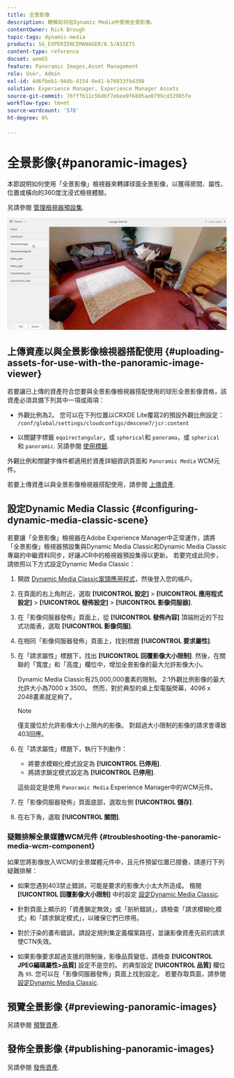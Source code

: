 ```yaml
---
title: 全景影像
description: 瞭解如何在Dynamic Media中使用全景影像。
contentOwner: Rick Brough
topic-tags: dynamic-media
products: SG_EXPERIENCEMANAGER/6.5/ASSETS
content-type: reference
docset: aem65
feature: Panoramic Images,Asset Management
role: User, Admin
exl-id: 4d6fbeb1-94db-4154-9e41-b76033fb4398
solution: Experience Manager, Experience Manager Assets
source-git-commit: 76fffb11c56dbf7ebee9f6805ae0799cd32985fe
workflow-type: tm+mt
source-wordcount: '578'
ht-degree: 0%

---
```


# 全景影像{#panoramic-images}

本節說明如何使用「全景影像」檢視器來轉譯球面全景影像，以獲得房間、屬性、位置或橫向的360度沈浸式檢視體驗。

另請參閱 [管理檢視器預設集](/help/assets/managing-viewer-presets.md).

![panoramic-image2](assets/panoramic-image2.png)

## 上傳資產以與全景影像檢視器搭配使用 {#uploading-assets-for-use-with-the-panoramic-image-viewer}

若要讓已上傳的資產符合您要與全景影像檢視器搭配使用的球形全景影像資格，該資產必須具備下列其中一項或兩項：

* 外觀比例為2。
您可以在下列位置以CRXDE Lite覆寫2的預設外觀比例設定：
  `/conf/global/settings/cloudconfigs/dmscene7/jcr:content`

* 以關鍵字標籤 `equirectangular`，或 `spherical`和 `panorama`，或 `spherical` 和 `panoramic`. 另請參閱 [使用標籤](/help/sites-authoring/tags.md).

外觀比例和關鍵字條件都適用於資產詳細資訊頁面和 `Panoramic Media` WCM元件。

若要上傳資產以與全景影像檢視器搭配使用，請參閱 [上傳資產](/help/assets/manage-assets.md#uploading-assets).

## 設定Dynamic Media Classic {#configuring-dynamic-media-classic-scene}

若要讓「全景影像」檢視器在Adobe Experience Manager中正常運作，請將「全景影像」檢視器預設集與Dynamic Media Classic和Dynamic Media Classic專屬的中繼資料同步，好讓JCR中的檢視器預設集得以更新。 若要完成此同步，請依照以下方式設定Dynamic Media Classic：

1. 開啟 [Dynamic Media Classic案頭應用程式](https://experienceleague.adobe.com/docs/dynamic-media-classic/using/getting-started/signing-out.html#getting-started)，然後登入您的帳戶。

1. 在頁面的右上角附近，選取 **[!UICONTROL 設定]** > **[!UICONTROL 應用程式設定]** > **[!UICONTROL 發佈設定]** > **[!UICONTROL 影像伺服器]**.
1. 在「影像伺服器發佈」頁面上，從 **[!UICONTROL 發佈內容]** 頂端附近的下拉式功能表，選取 **[!UICONTROL 影像伺服]**.

1. 在相同「影像伺服器發佈」頁面上，找到標題 **[!UICONTROL 要求屬性]**.
1. 在「請求屬性」標題下，找出 **[!UICONTROL 回覆影像大小限制]**. 然後，在關聯的「寬度」和「高度」欄位中，增加全景影像的最大允許影像大小。

   Dynamic Media Classic有25,000,000畫素的限制。 2:1外觀比例影像的最大允許大小為7000 x 3500。 然而，對於典型的桌上型電腦熒幕，4096 x 2048畫素就足夠了。

   >[!NOTE]
   >
   >僅支援位於允許影像大小上限內的影像。 對超過大小限制的影像的請求會導致403回應。

1. 在「請求屬性」標題下，執行下列動作：

   * 將要求模糊化模式設定為 **[!UICONTROL 已停用]**.
   * 將請求鎖定模式設定為 **[!UICONTROL 已停用]**.

   這些設定是使用 `Panoramic Media` Experience Manager中的WCM元件。

1. 在「影像伺服器發佈」頁面底部，選取左側 **[!UICONTROL 儲存]**.

1. 在右下角，選取 **[!UICONTROL 關閉]**.

### 疑難排解全景媒體WCM元件 {#troubleshooting-the-panoramic-media-wcm-component}

如果您將影像放入WCM的全景媒體元件中，且元件預留位置已摺疊，請進行下列疑難排解：

* 如果您遇到403禁止錯誤，可能是要求的影像大小太大所造成。 檢閱 **[!UICONTROL 回覆影像大小限制]** 中的設定 [設定Dynamic Media Classic](/help/assets/panoramic-images.md#configuring-dynamic-media-classic-scene).

* 針對頁面上顯示的「資產鎖定無效」或「剖析錯誤」，請檢查「請求模糊化模式」和「請求鎖定模式」，以確保它們已停用。
* 對於汙染的畫布錯誤，請設定規則集定義檔案路徑，並讓影像資產先前的請求使CTN失效。
* 如果影像要求超過支援的限制後，影像品質變低，請檢查 **[!UICONTROL JPEG編碼屬性>品質]** 設定不是空的。 的典型設定 **[!UICONTROL 品質]** 欄位為 `95`. 您可以在「影像伺服器發佈」頁面上找到設定。 若要存取頁面，請參閱 [設定Dynamic Media Classic](/help/assets/panoramic-images.md#configuring-dynamic-media-classic-scene).

## 預覽全景影像 {#previewing-panoramic-images}

另請參閱 [預覽資產](/help/assets/previewing-assets.md).

## 發佈全景影像 {#publishing-panoramic-images}

另請參閱 [發佈資產](/help/assets/publishing-dynamicmedia-assets.md).
